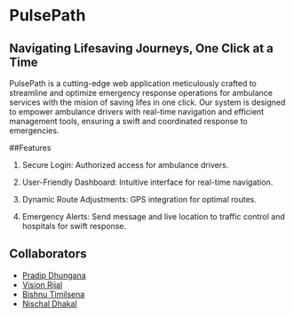 # PulsePath
## Navigating Lifesaving Journeys, One Click at a Time
PulsePath is a cutting-edge web application meticulously crafted to streamline and optimize emergency response operations for ambulance services with the mision of saving lifes in one click. Our system is designed to empower ambulance drivers with real-time navigation and efficient management tools, ensuring a swift and coordinated response to emergencies.

##Features
1. Secure Login: Authorized access for ambulance drivers.

2. User-Friendly Dashboard: Intuitive interface for real-time navigation.

3. Dynamic Route Adjustments: GPS integration for optimal routes.

4. Emergency Alerts: Send message and live location to traffic control and hospitals for swift response.





## Collaborators
- [Pradip Dhungana](https://github.com/dhunganaPradeep)
- [Vision Rijal](https://github.com/visionrijal)
- [Bishnu Timilsena](https://github.com/BishnuTimilsena)
- [Nischal Dhakal](https://github.com/DcodeNischal)
